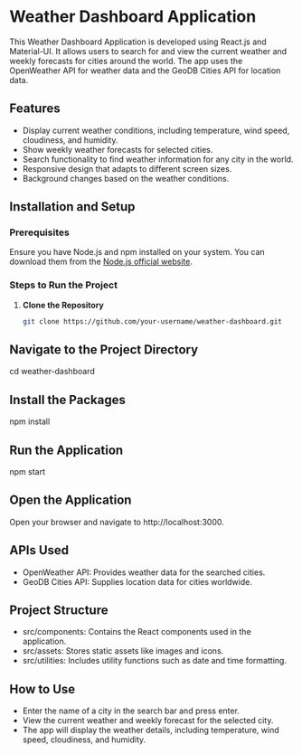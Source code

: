 # Weather Dashboard Application

This Weather Dashboard Application is developed using React.js and Material-UI. It allows users to search for and view the current weather and weekly forecasts for cities around the world. The app uses the OpenWeather API for weather data and the GeoDB Cities API for location data.

## Features
- Display current weather conditions, including temperature, wind speed, cloudiness, and humidity.
- Show weekly weather forecasts for selected cities.
- Search functionality to find weather information for any city in the world.
- Responsive design that adapts to different screen sizes.
- Background changes based on the weather conditions.

## Installation and Setup

### Prerequisites
Ensure you have Node.js and npm installed on your system. You can download them from the [Node.js official website](https://nodejs.org/).

### Steps to Run the Project

1. **Clone the Repository**
   ```sh
   git clone https://github.com/your-username/weather-dashboard.git

## Navigate to the Project Directory
cd weather-dashboard

## Install the Packages
npm install


## Run the Application

npm start

## Open the Application
Open your browser and navigate to http://localhost:3000.

## APIs Used
- OpenWeather API: Provides weather data for the searched cities.
- GeoDB Cities API: Supplies location data for cities worldwide.
## Project Structure
- src/components: Contains the React components used in the application.
- src/assets: Stores static assets like images and icons.
- src/utilities: Includes utility functions such as date and time formatting.
## How to Use
- Enter the name of a city in the search bar and press enter.
- View the current weather and weekly forecast for the selected city.
- The app will display the weather details, including temperature, wind speed, cloudiness, and humidity.
